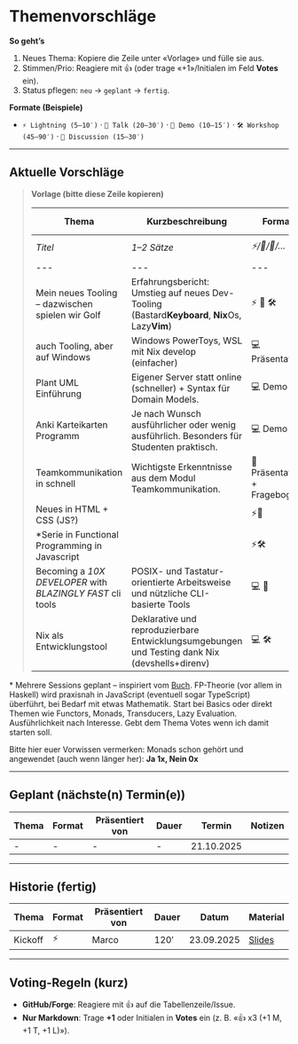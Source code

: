 # Themenvorschläge

**So geht’s**

1. Neues Thema: Kopiere die Zeile unter «Vorlage» und fülle sie aus.
2. Stimmen/Prio: Reagiere mit 👍 (oder trage «+1»/Initialen im Feld **Votes** ein).
3. Status pflegen: `neu` → `geplant` → `fertig`.

**Formate (Beispiele)**

- `⚡️ Lightning (5–10′)` · `🎤 Talk (20–30′)` · `🧪 Demo (10–15′)` · `🛠 Workshop (45–90′)` · `💬 Discussion (15–30′)`

---

## Aktuelle Vorschläge

> **Vorlage (bitte diese Zeile kopieren)**
>
> | Thema                                            | Kurzbeschreibung                                                                               | Format                      | Vorgeschlagen von | Präsentiert von | Dauer       | Status               | Votes |
> | ------------------------------------------------ | ---------------------------------------------------------------------------------------------- | --------------------------- | ----------------- | --------------- | ----------- | -------------------- | ----- |
> | _Titel_                                          | _1–2 Sätze_                                                                                    | _⚡️/🎤/🧪/…_                | _Name_            | _Name/gesucht_  | _z. B. 15′_ | `neu`                | 👍 x0 |
> | ---                                              | ---                                                                                            | ---                         | ---               | ---             | ---         | ---                  | ---   |
> | Mein neues Tooling – dazwischen spielen wir Golf | Erfahrungsbericht: Umstieg auf neues Dev-Tooling (Bastard**Keyboard**, **Nix**Os, Lazy**Vim**) | ⚡️ 🧪 🛠                    | Marco             | Marco           | -           | `neu`                | 👍 x2 |
> | auch Tooling, aber auf Windows                   | Windows PowerToys, WSL mit Nix develop (einfacher)                                             | 💻 Präsentation             | Jasmin            | Jasmin          | 10 Min      | `noch nicht geplant` | 👍 x0 |
> | Plant UML Einführung                             | Eigener Server statt online (schneller) + Syntax für Domain Models.                            | 💻 Demo                     | Jasmin            | Jasmin          | 10 Min      | `noch nicht geplant` | 👍 x0 |
> | Anki Karteikarten Programm                       | Je nach Wunsch ausführlicher oder wenig ausführlich. Besonders für Studenten praktisch.        | 💻 Demo                     | Jasmin            | Jasmin          | 10-? Min    | `noch nicht geplant` | 👍 x0 |
> | Teamkommunikation in schnell                     | Wichtigste Erkenntnisse aus dem Modul Teamkommunikation.                                       | 🎤Präsentation + Fragebogen | Jasmin            | Jasmin          | ?           | `noch nicht geplant` | 👍 x1 |
> | Neues in HTML + CSS (JS?)                        |                                                                                                | ⚡️🎤                        | Jasmin            |                 |             | `idee`               | 👍 x2 |
> | \*Serie in Functional Programming in Javascript  |                                                                                                | ⚡️🛠                        | Marco             | Marco           | ?           | Idee                 | 👍 x1 |
> | Becoming a *10X DEVELOPER* with *BLAZINGLY FAST* cli tools | POSIX- und Tastatur-orientierte Arbeitsweise und nützliche CLI-basierte Tools        | 💻 🎤                       | Georgiy           | Georgiy         | 15 Min      | `neu`                | 👍 x0 |
> | Nix als Entwicklungstool                         | Deklarative und reproduzierbare Entwicklungsumgebungen und Testing dank Nix (devshells+direnv) | 💻 🛠                       | Georgiy           | Georgiy         | 30 Min      | `neu`                | 👍 x0 |

\* Mehrere Sessions geplant – inspiriert vom [Buch](https://amzn.eu/d/gE9sjTR). FP-Theorie (vor allem in Haskell) wird praxisnah in JavaScript (eventuell sogar TypeScript) überführt, bei Bedarf mit etwas Mathematik. Start bei Basics oder direkt Themen wie Functors, Monads, Transducers, Lazy Evaluation. Ausführlichkeit nach Interesse. Gebt dem Thema Votes wenn ich damit starten soll.

Bitte hier euer Vorwissen vermerken:
Monads schon gehört und angewendet (auch wenn länger her): **Ja 1x, Nein 0x**

---

## Geplant (nächste(n) Termin(e))

| Thema | Format | Präsentiert von | Dauer | Termin     | Notizen |
| ----- | ------ | --------------- | ----- | ---------- | ------- |
| -     | -      | -               | -     | 21.10.2025 |         |

---

## Historie (fertig)

| Thema   | Format | Präsentiert von | Dauer | Datum      | Material                                                                       |
| ------- | ------ | --------------- | ----- | ---------- | ------------------------------------------------------------------------------ |
| Kickoff | ⚡️    | Marco           | 120′  | 23.09.2025 | [Slides](https://github.com/Software-Crafters-Meetup/Kickoff/tree/main/slides) |

---

## Voting-Regeln (kurz)

- **GitHub/Forge**: Reagiere mit 👍 auf die Tabellenzeile/Issue.
- **Nur Markdown**: Trage **+1** oder Initialen in **Votes** ein (z. B. «👍 x3 (+1 M, +1 T, +1 L)»).
